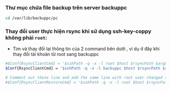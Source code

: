### Thư mục chứa file backup trên server backuppc

```sh
cd /var/lib/backuppc/pc
```

### Thay đổi user thực hiện rsync khi sử dụng ssh-key-coppy không phải `root`:

- Tìm và thay đổi lại thông tin của 2 command bên dưới , ví dụ ở đây khi thay đổi tài khoản từ root sang backuppc

```sh
#$Conf{RsyncClientCmd} = '$sshPath -q -x -l root $host $rsyncPath $argList+';
$Conf{RsyncClientCmd} = '$sshPath -q -x -l backuppc $host $rsyncPath $argList+';

# Comment out these line and add the same line with root user changed to backuppc
#$Conf{RsyncClientRestoreCmd} = '$sshPath -q -x -l root $host $rsyncPath $argList+';
```

